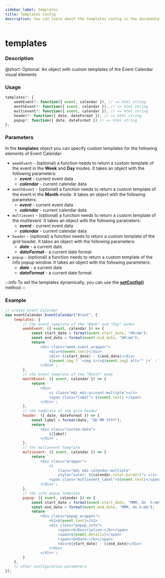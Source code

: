 ```yaml
---
sidebar_label: templates
title: templates Config
description: You can learn about the templates config in the documentation of the DHTMLX JavaScript Event Calendar library. Browse developer guides and API reference, try out code examples and live demos, and download a free 30-day evaluation version of DHTMLX Event Calendar.
---
```


# templates

### Description

@short: Optional. An object with custom templates of the Event Calendar visual elements

### Usage

~~~jsx {}
templates?: {
    weekEvent?: function({ event, calendar }), // => html string
    monthEvent?: function({ event, calendar }), // => html string
    multievent?: function({ event, calendar }), // => html string
    header?: function({ date, dateFormat }), // => html string
    popup?: function({ date, dateFormat }) // => html string
}; 
~~~

### Parameters

In the **templates** object you can specify custom templates for the following elements of Event Calendar:

- `weekEvent` - (optional) a function needs to return a custom template of the event in the **Week** and **Day** modes. It takes an object with the following parameters:
    - ***event*** - current event data
    - ***calendar*** - current calendar data
- `monthEvent` - (optional) a function needs to return a custom template of the event in the **Month** mode. It takes an object with the following parameters:
    - ***event*** - current event data
    - ***calendar*** - current calendar data
- `multievent` - (optional) a function needs to return a custom template of the multievent. It takes an object with the following parameters:
    - ***event*** - current event data
    - ***calendar*** - current calendar data
- `header` - (optional) a function needs to return a custom template of the grid header. It takes an object with the following parameters:
    - ***date*** - a current date
    - ***dateFormat*** - a current date format
- `popup` - (optional) a function needs to return a custom template of the info popup window. It takes an object with the following parameters:
    - ***date*** - a current date
    - ***dateFormat*** - a current date format 

:::info
To set the templates dynamically, you can use the
[**setConfig()**](../../methods/js_eventcalendar_setconfig_method) method
:::

### Example

~~~jsx {5-14,16-22,24-30,32-40,42-55}
// create Event Calendar
new eventCalendar.EventCalendar("#root", {
    templates: {
        // the event template of the "Week" and "Day" modes
        weekEvent: ({ event, calendar }) => {
            const start_date = format(event.start_date, "HH:mm");
            const end_date = format(event.end_date, "HH:mm");
            return `
                <div class="week_event_wrapper">
                    <div>${event.text}</div>
                    <div> ${start_date} - ${end_date}</div>	
                    ${event.img ? `<img src=${event.img} alt="" />` : ""}
                </div>`;
        },
        // the event template of the "Month" mode
        monthEvent: ({ event, calendar }) => {
            return `
                <div>
                    <i class="mdi mdi-account-multiple"></i>
                    <span class="label"> ${event.text} </span>
                </div>`;
        },
        // the template of the grid header
        header: ({ date, dateFormat }) => {
            const label = format(date, "DD MM YYYY");
            return `
                <div class="custom-date">
                    ${label}
                </div>`;
        },
        // the multievent template
        multievent: ({ event, calendar }) => {
            return `
                <div class="wrapper">
                    <i
                        class="mdi mdi-calendar-multiple"
                        style="color: ${calendar.color.border}"> </i>
                    <span class="multievent_label">${event.text}</span>
                </div>`;
        },
        // the info popup template
        popup: ({ event, calendar }) => {
            const start_date = format(event.start_date, "MMM, do  h:mm");
            const end_date = format(event.end_date, "MMM, do h:mm");
            return `
                <div class="popup_wrapper">
                    <h1>${event.text}</h1>
                    <div class="popup_info">
                        <span><b>Description:</b></span>
                        <span>${event.details}</span>
                        <span><b>Date:</b></span>
                        <div>${start_date} - ${end_date}</div>
                    </div>
                </div>`;
        }
    },
	// other configuration parameters
});
~~~
